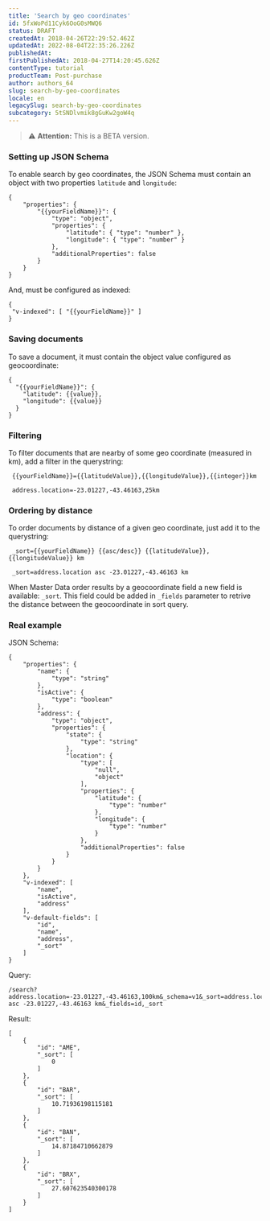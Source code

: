 ```yaml
---
title: 'Search by geo coordinates'
id: 5fxWoPd11Cyk6OoG0sMWQ6
status: DRAFT
createdAt: 2018-04-26T22:29:52.462Z
updatedAt: 2022-08-04T22:35:26.226Z
publishedAt: 
firstPublishedAt: 2018-04-27T14:20:45.626Z
contentType: tutorial
productTeam: Post-purchase
author: authors_64
slug: search-by-geo-coordinates
locale: en
legacySlug: search-by-geo-coordinates
subcategory: 5tSNDlvmik8gGuKw2goW4q
---
```


>⚠️ **Attention:** This is a BETA version.

### Setting up JSON Schema

To enable search by geo coordinates, the JSON Schema must contain an object with two properties `latitude` and `longitude`:

    {
    	"properties": {
    		"{{yourFieldName}}": {
    			"type": "object",
    			"properties": {
    				"latitude": { "type": "number" },
    				"longitude": { "type": "number" }
    			},
    			"additionalProperties": false
    		}
    	}
    }

And, must be configured as indexed:

    {
     "v-indexed": [ "{{yourFieldName}}" ]
    }

### Saving documents

To save a document, it must contain the object value configured as geocoordinate:

    {
      "{{yourFieldName}}": {
        "latitude": {{value}},
        "longitude": {{value}}
      }
    }

### Filtering

To filter documents that are nearby of some geo coordinate (measured in km), add a filter in the querystring:

     {{yourFieldName}}={{latitudeValue}},{{longitudeValue}},{{integer}}km

     address.location=-23.01227,-43.46163,25km

### Ordering by distance

To order documents by distance of a given geo coordinate, just add it to the querystring:

     _sort={{yourFieldName}} {{asc/desc}} {{latitudeValue}},{{longitudeValue}} km

     _sort=address.location asc -23.01227,-43.46163 km

When Master Data order results by a geocoordinate field a new field is available: `_sort`. This field could be added in `_fields` parameter to retrive the distance between the geocoordinate in sort query.

### Real example

JSON Schema:

    {
		"properties": {
			"name": {
				"type": "string"
			},
			"isActive": {
				"type": "boolean"
			},
			"address": {
				"type": "object",
				"properties": {
					"state": {
						"type": "string"
					},
					"location": {
						"type": [
							"null",
							"object"
						],
						"properties": {
							"latitude": {
								"type": "number"
							},
							"longitude": {
								"type": "number"
							}
						},
						"additionalProperties": false
					}
				}
			}
		},
		"v-indexed": [
			"name",
			"isActive",
			"address"
		],
		"v-default-fields": [
			"id",
			"name",
			"address",
			"_sort"
		]
	}

Query:

    /search?address.location=-23.01227,-43.46163,100km&_schema=v1&_sort=address.location asc -23.01227,-43.46163 km&_fields=id,_sort

Result:

    [
    	{
    		"id": "AME",
    		"_sort": [
    			0
    		]
    	},
    	{
    		"id": "BAR",
    		"_sort": [
    			10.71936198115181
    		]
    	},
    	{
    		"id": "BAN",
    		"_sort": [
    			14.87184710662879
    		]
    	},
    	{
    		"id": "BRX",
    		"_sort": [
    			27.607623540300178
    		]
    	}
    ]
